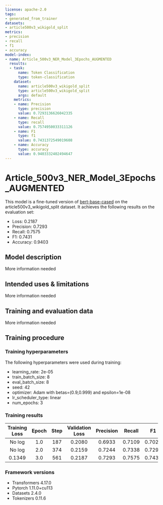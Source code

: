```yaml
---
license: apache-2.0
tags:
- generated_from_trainer
datasets:
- article500v3_wikigold_split
metrics:
- precision
- recall
- f1
- accuracy
model-index:
- name: Article_500v3_NER_Model_3Epochs_AUGMENTED
  results:
  - task:
      name: Token Classification
      type: token-classification
    dataset:
      name: article500v3_wikigold_split
      type: article500v3_wikigold_split
      args: default
    metrics:
    - name: Precision
      type: precision
      value: 0.7293136626042335
    - name: Recall
      type: recall
      value: 0.7574950033311126
    - name: F1
      type: f1
      value: 0.7431372549019608
    - name: Accuracy
      type: accuracy
      value: 0.9403332402494647
---
```


<!-- This model card has been generated automatically according to the information the Trainer had access to. You
should probably proofread and complete it, then remove this comment. -->

# Article_500v3_NER_Model_3Epochs_AUGMENTED

This model is a fine-tuned version of [bert-base-cased](https://huggingface.co/bert-base-cased) on the article500v3_wikigold_split dataset.
It achieves the following results on the evaluation set:
- Loss: 0.2187
- Precision: 0.7293
- Recall: 0.7575
- F1: 0.7431
- Accuracy: 0.9403

## Model description

More information needed

## Intended uses & limitations

More information needed

## Training and evaluation data

More information needed

## Training procedure

### Training hyperparameters

The following hyperparameters were used during training:
- learning_rate: 2e-05
- train_batch_size: 8
- eval_batch_size: 8
- seed: 42
- optimizer: Adam with betas=(0.9,0.999) and epsilon=1e-08
- lr_scheduler_type: linear
- num_epochs: 3

### Training results

| Training Loss | Epoch | Step | Validation Loss | Precision | Recall | F1     | Accuracy |
|:-------------:|:-----:|:----:|:---------------:|:---------:|:------:|:------:|:--------:|
| No log        | 1.0   | 187  | 0.2080          | 0.6933    | 0.7109 | 0.7020 | 0.9363   |
| No log        | 2.0   | 374  | 0.2159          | 0.7244    | 0.7338 | 0.7291 | 0.9379   |
| 0.1349        | 3.0   | 561  | 0.2187          | 0.7293    | 0.7575 | 0.7431 | 0.9403   |


### Framework versions

- Transformers 4.17.0
- Pytorch 1.11.0+cu113
- Datasets 2.4.0
- Tokenizers 0.11.6
